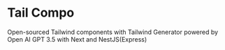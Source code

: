 # Tail Compo
Open-sourced Tailwind components with Tailwind Generator powered by Open AI GPT 3.5 with Next and NestJS(Express)

